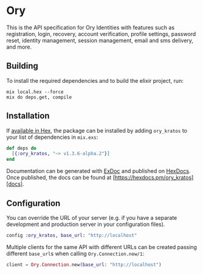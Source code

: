 # Ory

This is the API specification for Ory Identities with features such as registration, login, recovery, account verification, profile settings, password reset, identity management, session management, email and sms delivery, and more. 

## Building

To install the required dependencies and to build the elixir project, run:

```console
mix local.hex --force
mix do deps.get, compile
```

## Installation

If [available in Hex][], the package can be installed by adding `ory_kratos` to
your list of dependencies in `mix.exs`:

```elixir
def deps do
  [{:ory_kratos, "~> v1.3.6-alpha.2"}]
end
```

Documentation can be generated with [ExDoc][] and published on [HexDocs][]. Once published, the docs can be found at
[https://hexdocs.pm/ory_kratos][docs].

## Configuration

You can override the URL of your server (e.g. if you have a separate development and production server in your
configuration files).

```elixir
config :ory_kratos, base_url: "http://localhost"
```

Multiple clients for the same API with different URLs can be created passing different `base_url`s when calling
`Ory.Connection.new/1`:

```elixir
client = Ory.Connection.new(base_url: "http://localhost")
```

[exdoc]: https://github.com/elixir-lang/ex_doc
[hexdocs]: https://hexdocs.pm
[available in hex]: https://hex.pm/docs/publish
[docs]: https://hexdocs.pm/ory_kratos
